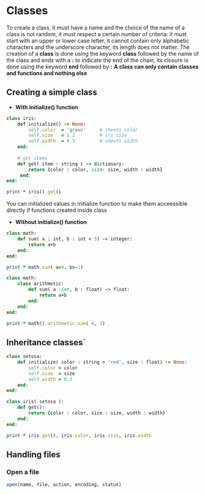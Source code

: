 # Classes

To create a class, it must have a name and the choice of the name of a class is not random, it must respect a certain number of criteria: it must start with an upper or lower case letter, it cannot contain only alphabetic characters and the underscore character, its length does not matter. The creation of a __class__ is done using the keyword **class** followed by the name of the class and ends with a **:** to indicate the end of the chain, its closure is done using the keyword **end** followed by **:** 
**A class can only contain classes and functions and nothing else**

## Creating a simple class

- **With initialize() function**
```ruby
class iris:
    def initialize() -> None:
        self.color  = 'green'     # sheets color
        self.size   = 1.2         # its size
        self.width  = 0.3         # sheets width
    end:
    
    # get items
    def get( item : string ) -> dictionary:
        return {color : color, size: size, width : width}
     end:
end:    

print * iris().get()
```

<p> You can initialized values in initialize function to make them acceessible directly if functions created inside class </p>

- **Without initialize() function**
```ruby
class math:
    def sum( a : int, b : int = 5) -> integer:
        return a+b
    end:
end:

print * math.sum( a=4, b=-1)

class math:
    class arithmetic:
        def sum( a :int, b : float) -> float:
            return a+b
        end:
    end:
end:

print * math().arithmetic.sum( 4, 3)
```

## Inheritance classes`

```ruby
class setosa:
    def initialize( color : string = 'red', size : float) -> None:
        self.color = color
        self.size  = size 
        self.width = 0.3
    end:
end:

class iris( setosa ):
    def get():
        return {color : color, size : size, width : width}
    end:
end:

print * iris.get(), iris.color, iris.size, iris.width
```



## Handling files
### Open a file 
```ruby
open(name, file, action, encoding, status)
```
